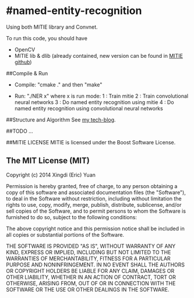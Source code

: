 #named-entity-recognition
=====================

Using both MITIE library and Convnet.

To run this code, you should have 
* OpenCV
* MITIE lib & dlib (already contained, new version can be found in [MITIE github](https://github.com/mit-nlp/MITIE))

##Compile & Run

* Compile: "cmake ." and then "make" 
 
* Run: "./NER x"
where x is run mode:
1 : Train mitie
2 : Train convolutional neural networks
3 : Do named entity recognition using mitie
4 : Do named entity recognition using convolutional neural networks

##Structure and Algorithm
See [my tech-blog](http://eric-yuan.me/ner_1).

##TODO
...

##MITIE LICENSE
MITIE is licensed under the Boost Software License.

The MIT License (MIT)
------------------

Copyright (c) 2014 Xingdi (Eric) Yuan

Permission is hereby granted, free of charge, to any person obtaining a copy
of this software and associated documentation files (the "Software"), to deal
in the Software without restriction, including without limitation the rights
to use, copy, modify, merge, publish, distribute, sublicense, and/or sell
copies of the Software, and to permit persons to whom the Software is
furnished to do so, subject to the following conditions:

The above copyright notice and this permission notice shall be included in
all copies or substantial portions of the Software.

THE SOFTWARE IS PROVIDED "AS IS", WITHOUT WARRANTY OF ANY KIND, EXPRESS OR
IMPLIED, INCLUDING BUT NOT LIMITED TO THE WARRANTIES OF MERCHANTABILITY,
FITNESS FOR A PARTICULAR PURPOSE AND NONINFRINGEMENT. IN NO EVENT SHALL THE
AUTHORS OR COPYRIGHT HOLDERS BE LIABLE FOR ANY CLAIM, DAMAGES OR OTHER
LIABILITY, WHETHER IN AN ACTION OF CONTRACT, TORT OR OTHERWISE, ARISING FROM,
OUT OF OR IN CONNECTION WITH THE SOFTWARE OR THE USE OR OTHER DEALINGS IN
THE SOFTWARE.